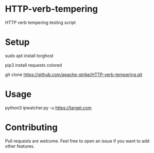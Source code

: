 # HTTP-verb-tempering
HTTP verb tempering testing script

# Setup

sudo apt install torghost

pip3 install requests colored

git clone https://github.com/apache-strike/HTTP-verb-tempering.git

# Usage

python3 ipwatcher.py -u https://target.com

# Contributing

Pull requests are welcome. Feel free to open an issue if you want to add other features.
